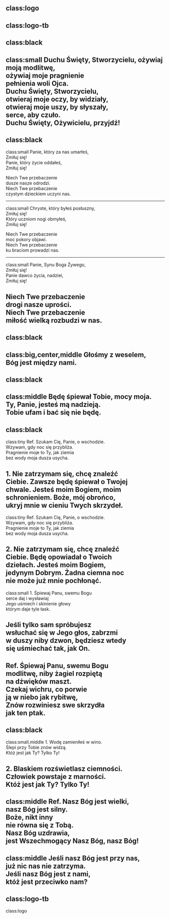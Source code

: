 class:logo
---
class:logo-tb
---
class:black
---
class:small
Duchu Święty, Stworzycielu,
ożywiaj moją modlitwę,  
ożywiaj moje pragnienie  
pełnienia woli Ojca.  
Duchu Święty, Stworzycielu,  
otwieraj moje oczy, by widziały,  
otwieraj moje uszy, by słyszały,  
serce, aby czuło.  
Duchu Święty, Ożywicielu, przyjdź!  
---
class:black
---
class:small
Panie, który za nas umarłeś,   
Zmiłuj się!   
Panie, który życie oddałeś,   
Zmiłuj się!   

Niech Twe przebaczenie   
dusze nasze odrodzi.   
Niech Twe przebaczenie   
czystym dzieckiem uczyni nas.   

---
class:small
Chryste, który byłeś posłuszny,   
Zmiłuj się!   
Który uczniom nogi obmyłeś,   
Zmiłuj się!   

Niech Twe przebaczenie   
moc pokory objawi.  
Niech Twe przebaczenie   
ku braciom prowadzi nas.   

---
class:small
Panie, Synu Boga Żywego,   
Zmiłuj się!   
Panie dawco życia, nadziei,   
Zmiłuj się!   

Niech Twe przebaczenie   
drogi nasze uprości.   
Niech Twe przebaczenie   
miłość wielką rozbudzi w nas.   
---
class:black
---
class:big,center,middle
Głośmy z weselem,  
Bóg jest między nami.
---
class:black
---
class:middle
Będę śpiewał Tobie, mocy moja.  
Ty, Panie, jesteś mą nadzieją.  
Tobie ufam i bać się nie będę.  
---
class:black
---
class:tiny
Ref. Szukam Cię, Panie, o wschodzie.  
Wzywam, gdy noc się przybliża.  
Pragnienie moje to Ty, jak ziemia  
bez wody moja dusza usycha.  

1\. Nie zatrzymam się, chcę znaleźć  
Ciebie. Zawsze będę śpiewał o Twojej  
chwale. Jesteś moim Bogiem, moim  
schronieniem. Boże, mój obrońco,  
ukryj mnie w cieniu Twych skrzydeł.  
---
class:tiny
Ref. Szukam Cię, Panie, o wschodzie.  
Wzywam, gdy noc się przybliża.  
Pragnienie moje to Ty, jak ziemia  
bez wody moja dusza usycha.  

2\. Nie zatrzymam się, chcę znaleźć  
Ciebie. Będę opowiadał o Twoich  
dziełach. Jesteś moim Bogiem,  
jedynym Dobrym. Żadna ciemna noc  
nie może już mnie pochłonąć.
---
class:small
1\. Śpiewaj Panu, swemu Bogu  
serce daj i wysławiaj  
Jego uśmiech i skinienie głowy  
którym daje tyle łask.  

Jeśli tylko sam spróbujesz  
wsłuchać się w Jego głos, zabrzmi  
w duszy niby dzwon, będziesz wtedy  
się uśmiechać tak, jak On.
---
Ref. Śpiewaj Panu, swemu Bogu  
modlitwę, niby żagiel rozpiętą  
na dźwięków maszt.  
Czekaj wichru, co porwie  
ją w niebo jak rybitwę,  
Znów rozwiniesz swe skrzydła  
jak ten ptak.  
---
class:black
---
class:small,middle
1\. Wodę zamieniłeś w wino.  
Ślepi przy Tobie znów widzą.  
Któż jest jak Ty? Tylko Ty!  

2\. Blaskiem rozświetlasz ciemności.  
Człowiek powstaje z marności.  
Któż jest jak Ty? Tylko Ty!  
---
class:middle
Ref. Nasz Bóg jest wielki,  
nasz Bóg jest silny.  
Boże, nikt inny  
nie równa się z Tobą.  
Nasz Bóg uzdrawia,  
jest Wszechmogący
Nasz Bóg, nasz Bóg!  
---
class:middle
Jeśli nasz Bóg jest przy nas,  
już nic nas nie zatrzyma.  
Jeśli nasz Bóg jest z nami,  
któż jest przeciwko nam?  
---
class:logo-tb
---
class:logo